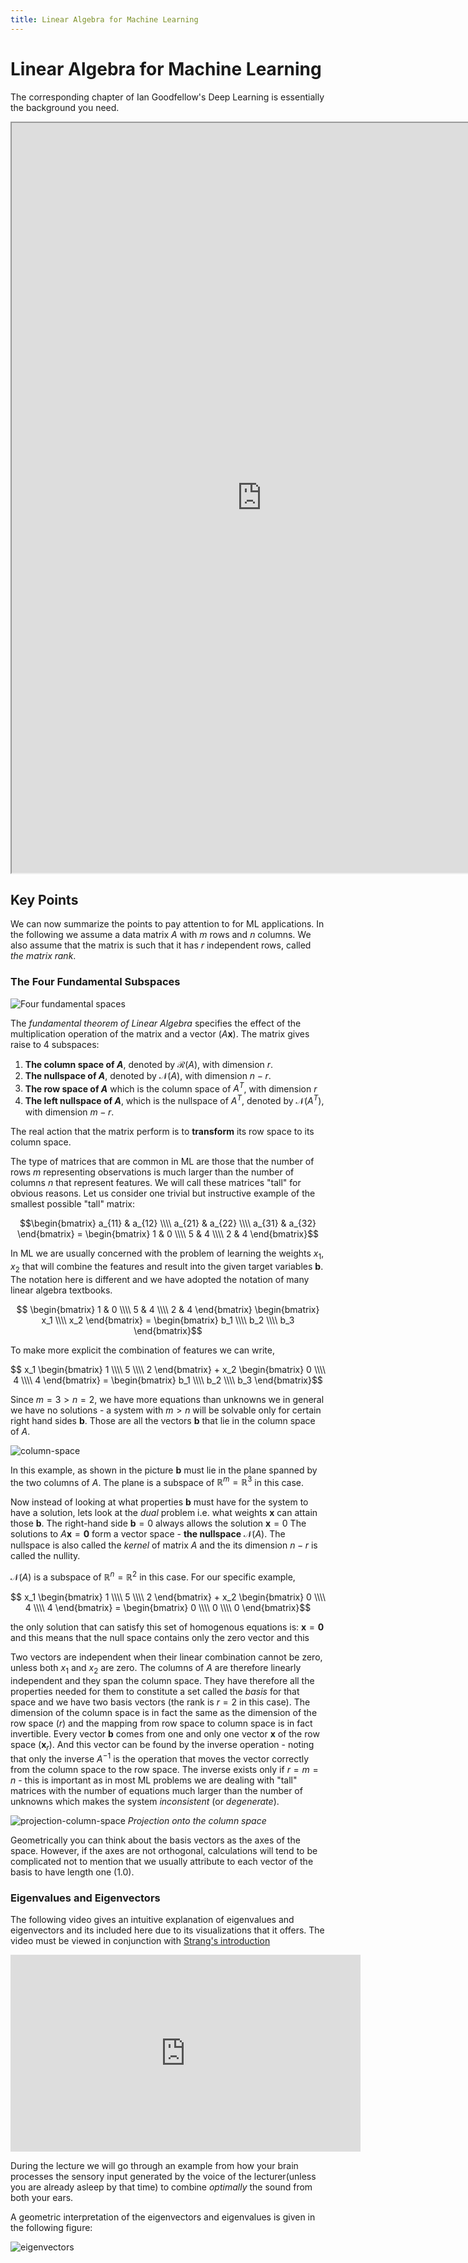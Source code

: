 ```yaml
---
title: Linear Algebra for Machine Learning
---
```


# Linear Algebra for Machine Learning

The corresponding chapter of Ian Goodfellow's Deep Learning is essentially the background you need.

<iframe src="https://www.deeplearningbook.org/contents/linear_algebra.html" width="800" height="1200"></iframe>

## Key Points 

We can now summarize the points to pay attention to for ML applications.  In the following we assume a data matrix $A$ with $m$ rows and $n$ columns. We also assume that the matrix is such that it has $r$ independent rows, called *the matrix rank*.

### The Four Fundamental Subspaces

![Four fundamental spaces](images/four-fundamental-spaces-linear-alg.png)

The *fundamental theorem of Linear Algebra* specifies the effect of the multiplication operation of the matrix and a vector ($A\mathbf{x}$). The matrix gives raise to 4 subspaces:

1. **The column space of $A$**, denoted by $\mathcal{R}(A)$, with dimension $r$.
2. **The nullspace of $A$**, denoted by $\mathcal{N}(A)$, with dimension $n-r$.
3. **The row space of $A$** which is the column space of $A^T$, with dimension $r$
4. **The left nullspace of $A$**, which is the nullspace of $A^T$, denoted by $\mathcal{N}(A^T)$, with dimension $m-r$. 

The real action that the matrix perform is to **transform** its row space to its column space. 

The type of matrices that are common in ML are those that the number of rows $m$ representing observations is much larger than the number of columns $n$ that represent features. We will call these matrices "tall" for obvious reasons. Let us consider one trivial but instructive example of the smallest possible "tall" matrix:

$$\begin{bmatrix} a_{11} & a_{12} \\\\ a_{21}  & a_{22} \\\\ a_{31} & a_{32} \end{bmatrix} = \begin{bmatrix} 1       & 0 \\\\ 5       & 4 \\\\ 2       & 4 \end{bmatrix}$$

In ML we are usually concerned with the problem of learning the weights $x_1, x_2$ that will combine the features and result into the given target variables $\mathbf{b}$. The notation here is different and we have adopted the notation of many linear algebra textbooks. 

$$ \begin{bmatrix} 1       & 0 \\\\ 5       & 4 \\\\ 2       & 4 \end{bmatrix}  \begin{bmatrix} x_1 \\\\ x_2  \end{bmatrix} =
\begin{bmatrix} b_1 \\\\ b_2 \\\\  b_3  \end{bmatrix}$$

To make more explicit the combination of features we can write,

$$ x_1 \begin{bmatrix} 1 \\\\ 5 \\\\ 2 \end{bmatrix} + x_2 \begin{bmatrix} 0 \\\\ 4 \\\\  4  \end{bmatrix} = \begin{bmatrix} b_1 \\\\ b_2 \\\\  b_3  \end{bmatrix}$$

Since $m=3 > n=2$, we have more equations than unknowns we in general we have no solutions - a system with $m > n$ will be solvable only for certain right hand sides $\mathbf{b}$. Those are all the vectors $\mathbf{b}$ that lie in the column space of $A$.

![column-space](images/column-space.png)

In this example, as shown in the picture $\mathbf{b}$ must lie in the plane spanned by the two columns of $A$. The plane is a subspace of $\mathbb{R}^m=\mathbb{R}^3$ in this case. 

Now instead of looking at what properties $\mathbf{b}$ must have for the system to have a solution, lets look at the *dual* problem i.e. what weights $\mathbf{x}$ can attain those $\mathbf{b}$. The right-hand side $\mathbf{b}=0$ always allows the solution $\mathbf{x}=0$ 
The solutions to $A \mathbf{x} = \mathbf{0}$ form a vector space - **the nullspace** $\mathcal{N}(A)$. The nullspace is also called the *kernel* of matrix $A$ and the its dimension $n-r$ is called the nullity. 

$\mathcal{N}(A)$ is a subspace of $\mathbb{R}^n=\mathbb{R}^2$ in this case. For our specific example,

$$ x_1 \begin{bmatrix} 1 \\\\ 5 \\\\ 2 \end{bmatrix} + x_2 \begin{bmatrix} 0 \\\\ 4 \\\\  4  \end{bmatrix} = \begin{bmatrix} 0 \\\\ 0 \\\\  0  \end{bmatrix}$$

the only solution that can satisfy this set of homogenous equations is: $\mathbf{x}=\mathbf{0}$ and this means that the null space contains only the zero vector and this 

Two vectors are independent when their linear combination cannot be zero, unless both $x_1$ and $x_2$ are zero.  The columns of $A$ are therefore linearly independent and they span the column space. They have therefore all the properties needed for them to constitute a set called the *basis* for that space and we have two basis vectors (the rank is $r=2$ in this case). The dimension of the column space is in fact the same as the dimension of the row space ($r$) and the mapping from row space to column space is in fact invertible. Every vector $\mathbf{b}$ comes from one and only one vector $\mathbf{x}$ of the row space ($\mathbf{x}_r$). And this vector can be found by the inverse operation - noting that only the inverse $A^{-1}$ is the operation that moves the vector correctly from the column space to the row space. The inverse exists only if $r=m=n$ - this is important as in most ML problems we are dealing with "tall" matrices with the number of equations much larger than the number of unknowns which makes the system *inconsistent* (or *degenerate*).

![projection-column-space](images/projection-column-space.png)
*Projection onto the column space*

Geometrically you can think about the basis vectors as the axes of the space. However, if the axes are not orthogonal, calculations will tend to be complicated not to mention that we usually attribute to each vector of the basis to have length one (1.0). 

### Eigenvalues and Eigenvectors
The following video gives an intuitive explanation of eigenvalues and eigenvectors and its included here due to its visualizations that it offers.  The video must be viewed in conjunction with [Strang's introduction](http://math.mit.edu/~gs/linearalgebra/linearalgebra5_6-1.pdf)

<iframe width="560" height="315" src="https://www.youtube.com/embed/PFDu9oVAE-g" frameborder="0" allow="accelerometer; autoplay; encrypted-media; gyroscope; picture-in-picture" allowfullscreen></iframe>

During the lecture we will go through an example from how your brain processes the sensory input generated by the voice of the lecturer(unless you are already asleep by that time) to combine *optimally* the sound from both your ears.

A geometric interpretation of the eigenvectors and eigenvalues is given in the following figure:

![eigenvectors](images/eigenvectors.png)

